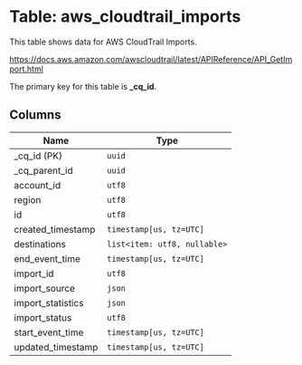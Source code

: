 # Table: aws_cloudtrail_imports

This table shows data for AWS CloudTrail Imports.

https://docs.aws.amazon.com/awscloudtrail/latest/APIReference/API_GetImport.html

The primary key for this table is **_cq_id**.

## Columns

| Name          | Type          |
| ------------- | ------------- |
|_cq_id (PK)|`uuid`|
|_cq_parent_id|`uuid`|
|account_id|`utf8`|
|region|`utf8`|
|id|`utf8`|
|created_timestamp|`timestamp[us, tz=UTC]`|
|destinations|`list<item: utf8, nullable>`|
|end_event_time|`timestamp[us, tz=UTC]`|
|import_id|`utf8`|
|import_source|`json`|
|import_statistics|`json`|
|import_status|`utf8`|
|start_event_time|`timestamp[us, tz=UTC]`|
|updated_timestamp|`timestamp[us, tz=UTC]`|